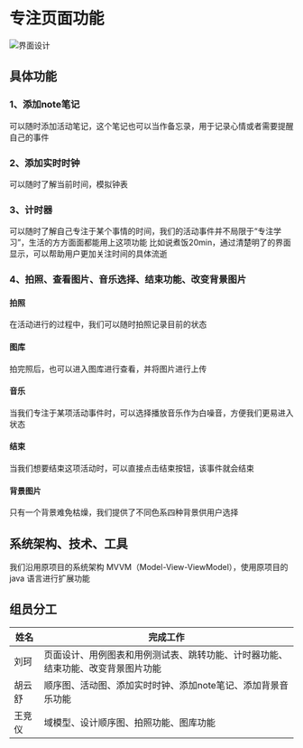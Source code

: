 # 专注页面功能
![界面设计](https://github.com/Kllill/ActivityDiary/assets/131448269/e47d65b0-6ee9-46e9-89db-15cd718f60ad)

## 具体功能
### 1、添加note笔记
可以随时添加活动笔记，这个笔记也可以当作备忘录，用于记录心情或者需要提醒自己的事件
### 2、添加实时时钟
可以随时了解当前时间，模拟钟表
### 3、计时器
可以随时了解自己专注于某个事情的时间，我们的活动事件并不局限于“专注学习”，生活的方方面面都能用上这项功能
比如说煮饭20min，通过清楚明了的界面显示，可以帮助用户更加关注时间的具体流逝
### 4、拍照、查看图片、音乐选择、结束功能、改变背景图片
#### 拍照
在活动进行的过程中，我们可以随时拍照记录目前的状态
#### 图库
拍完照后，也可以进入图库进行查看，并将图片进行上传
#### 音乐
当我们专注于某项活动事件时，可以选择播放音乐作为白噪音，方便我们更易进入状态
#### 结束
当我们想要结束这项活动时，可以直接点击结束按钮，该事件就会结束
#### 背景图片
只有一个背景难免枯燥，我们提供了不同色系四种背景供用户选择

## 系统架构、技术、工具
我们沿用原项目的系统架构 MVVM（Model-View-ViewModel），使用原项目的java 语言进行扩展功能

## 组员分工
|   姓名  |  完成工作  |
| ---- | ---- |
| 刘珂 | 页面设计、用例图表和用例测试表、跳转功能、计时器功能、结束功能、改变背景图片功能  |
| 胡云舒 |  顺序图、活动图、添加实时时钟、添加note笔记、添加背景音乐功能  |
| 王竞仪 |  域模型、设计顺序图、拍照功能、图库功能 |
